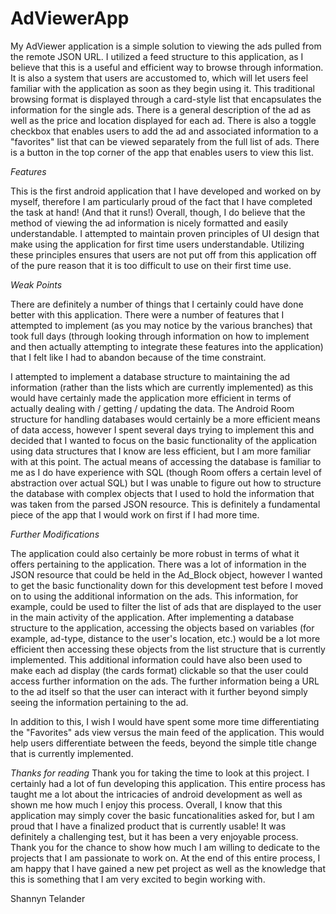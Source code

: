 # AdViewerApp

  My AdViewer application is a simple solution to viewing the ads pulled from the remote JSON URL. 
I utilized a feed structure to this application, as I believe that this is a useful and efficient way to browse through information. It is also a system that users are accustomed to, which will let users feel familiar with the application as soon as they begin using it. This traditional browsing format is displayed through a card-style list that encapsulates the information for the single ads. There is a general description of the ad as well as the price and location displayed for each ad. There is also a toggle checkbox that enables users to add the ad and associated information to a "favorites" list that can be viewed separately from the full list of ads. There is a button in the top corner of the app that enables users to view this list. 

_Features_

This is the first android application that I have developed and worked on by myself, therefore I am particularly proud of the fact that I have completed the task at hand! (And that it runs!) Overall, though, I do believe that the method of viewing the ad information is nicely formatted and easily understandable. I attempted to maintain proven principles of UI design that make using the application for first time users understandable. Utilizing these principles ensures that users are not put off from this application off of the pure reason that it is too difficult to use on their first time use.  

_Weak Points_

There are definitely a number of things that I certainly could have done better with this application. There were a number of features that I attempted to implement (as you may notice by the various branches) that took full days (through looking through information on how to implement and then actually attempting to integrate these features into the application) that I felt like I had to abandon because of the time constraint. 

I attempted to implement a database structure to maintaining the ad information (rather than the lists which are currently implemented) as this would have certainly made the application more efficient in terms of actually dealing with / getting / updating the data. The Android Room structure for handling databases would certainly be a more efficient means of data access, however I spent several days trying to implement this and decided that I wanted to focus on the basic functionality of the application using data structures that I know are less efficient, but I am more familiar with at this point. The actual means of accessing the database is familiar to me as I do have experience with SQL (though Room offers a certain level of abstraction over actual SQL) but I was unable to figure out how to structure the database with complex objects that I used to hold the information that was taken from the parsed JSON resource. This is definitely a fundamental piece of the app that I would work on first if I had more time.

_Further Modifications_

  The application could also certainly be more robust in terms of what it offers pertaining to the application. There was a lot of information in the JSON resource that could be held in the Ad_Block object, however I wanted to get the basic functionality down for this development test before I moved on to using the additional information on the ads. 
  This information, for example, could be used to filter the list of ads that are displayed to the user in the main activity of the application. After implementing a database structure to the application, accessing the objects based on variables (for example, ad-type, distance to the user's location, etc.) would be a lot more efficient then accessing these objects from the list structure that is currently implemented. 
  This additional information could have also been used to make each ad display (the cards format) clickable so that the user could access further information on the ads. The further information being a URL to the ad itself so that the user can interact with it further beyond simply seeing the information pertaining to the ad.

  In addition to this, I wish I would have spent some more time differentiating the "Favorites" ads view versus the main feed of the application. This would help users differentiate between the feeds, beyond the simple title change that is currently implemented. 

_Thanks for reading_
  Thank you for taking the time to look at this project. I certainly had a lot of fun developing this application. This entire process has taught me a lot about the intricacies of android development as well as shown me how much I enjoy this process. Overall, I know that this application may simply cover the basic funcationalities asked for, but I am proud that I have a finalized product that is currently usable! It was definitely a challenging test, but it has been a very enjoyable process.
  Thank you for the chance to show how much I am willing to dedicate to the projects that I am passionate to work on. At the end of this entire process, I am happy that I have gained a new pet project as well as the knowledge that this is something that I am very excited to begin working with. 
  
  Shannyn Telander
